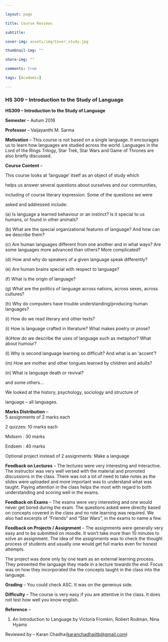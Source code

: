 ```yaml
---

layout: page

title: Course Reviews

subtitle:

cover-img: assets/img/Cover_study.jpg

thumbnail-img: ""

share-img: ""

comments: true

tags: [Academic]

---
```

### HS 309 – Introduction to the Study of Language

**HS309 – Introduction to the Study of Language**

**Semester** – Autum 2016

**Professor** – Vaijayanthi M. Sarma

**Motivation** – This course is not based on a single language. It encourages us to learn how languages are studied across the world. Languages in the Lord of the Rings Trilogy, Star Trek, Star Wars and Game of Thrones are also briefly discussed.

**Course Content** –

This course looks at ‘language’ itself as an object of study which

helps us answer several questions about ourselves and our communities,

including of course literary expression. Some of the questions we were

asked and addressed include:

(a) Is language a learned behaviour or an instinct? Is it special to us humans, or found in other animals?

(b) What are the special organizational features of language? And how can we describe them?

(c) Are human languages different from one another and in what ways? Are some languages more advanced than others? More complicated?

(d) How and why do speakers of a given language speak differently?

(e) Are human brains special with respect to language?

(f) What is the origin of language?

(g) What are the politics of language across nations, across sexes, across cultures?

(h) Why do computers have trouble understanding/producing human languages?

(i) How do we read literary and other texts?

(i) How is language crafted in literature? What makes poetry or prose?

(k)How do we describe the uses of language such as metaphor? What about humour?

(l) Why is second language learning so difficult? And what is an ‘accent’?

(m) How are mother and other tongues learned by children and adults?

(n) What is language death or revival?

and some others…

We looked at the history, psychology, sociology and structure of

language – all languages.

**Marks Distribution** –  
5 assignments of 2 marks each

2 quizzes: 10 marks each

Midsem : 30 marks

Endsem : 40 marks

Optional project instead of 2 assignments: Make a language

**Feedback on Lectures** – The lectures were very interesting and interactive. The instructor was very well versed with the material and promoted discussions in the class. There was not a lot of need to take notes as the slides were uploaded and more important was to understand what was taught. Paying attention in the class helps the most with regard to both understanding and scoring well in the exams.

**Feedback on Exams** – The exams were very interesting and one would never get bored during the exam. The questions asked were directly based on concepts covered in the class and no rote learning was required. We also had excerpts of “Friends” and “Star Wars”, in the exams to name a few.

**Feedback on Projects / Assignment** – The assignments were generally very easy and to be submitted on moodle. It won’t take more than 10 minutes to solve an assignment. The idea of the assignments was to check the thought process of students and usually one would get full marks even for honest attempts.

The project was done only by one team as an external learning process. They presented the language they made in a lecture towards the end. Focus was on how they incorporated the the concepts taught in the class into the language.

**Grading** – You could check ASC. It was on the generous side.

**Difficulty** – The course is very easy if you are attentive in the class. It does not test how well you know english.

**Reference** –

1.  An Introduction to Language by Victoria Fromkin, Robert Rodman, Nina Hyams

Reviewed by – Karan Chadha(karanchadhaiitb@gmail.com)
